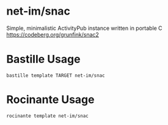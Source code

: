 # net-im/snac
Simple, minimalistic ActivityPub instance written in portable C
https://codeberg.org/grunfink/snac2

# Bastille Usage
```shell
bastille template TARGET net-im/snac
```

# Rocinante Usage
```shell
rocinante template net-im/snac
```
